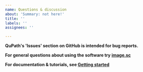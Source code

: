 ```yaml
---
name: Questions & discussion
about: 'Summary: not here!'
title: ''
labels: ''
assignees: ''

---
```


**QuPath's 'Issues' section on GitHub is intended for bug reports.**

**For general questions about using the software try [image.sc](https://forum.image.sc/tags/qupath)**

**For documentation & tutorials, see [Getting started](https://github.com/qupath/qupath/wiki/Getting-started)**
